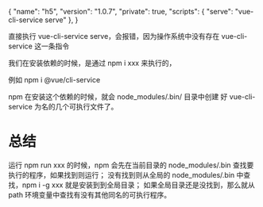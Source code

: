 {
"name": "h5",
"version": "1.0.7",
"private": true,
"scripts": {
"serve": "vue-cli-service serve"
},
}

直接执行 vue-cli-service serve，会报错，因为操作系统中没有存在 vue-cli-service 这一条指令

我们在安装依赖的时候，是通过 npm i xxx 来执行的，

例如 npm i @vue/cli-service

npm 在安装这个依赖的时候，就会 node_modules/.bin/ 目录中创建 好 vue-cli-service 为名的几个可执行文件了。

# 总结

运行 npm run xxx 的时候，npm 会先在当前目录的 node_modules/.bin 查找要执行的程序，如果找到则运行；
没有找到则从全局的 node_modules/.bin 中查找，npm i -g xxx 就是安装到到全局目录；
如果全局目录还是没找到，那么就从 path 环境变量中查找有没有其他同名的可执行程序。





